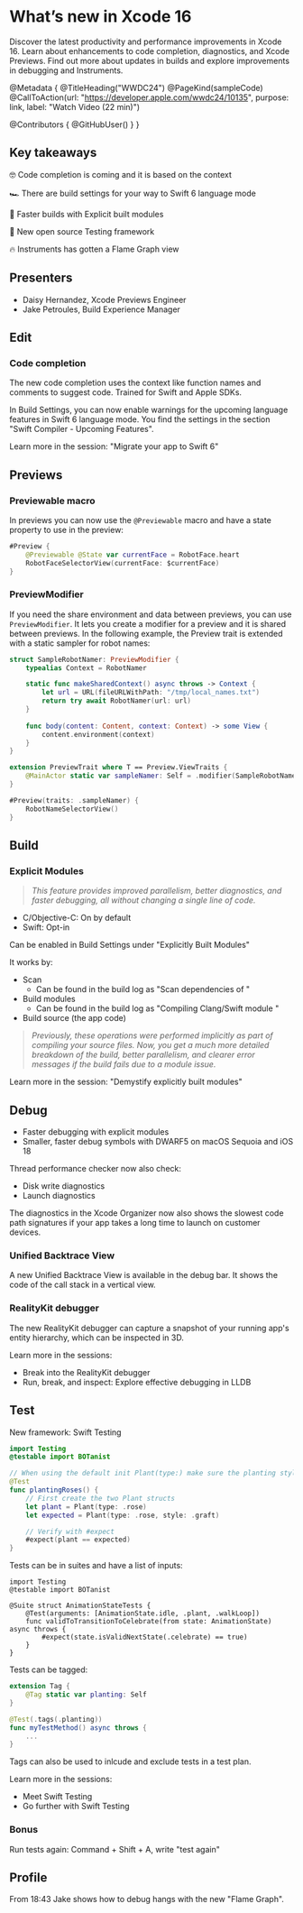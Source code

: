 # What’s new in Xcode 16

Discover the latest productivity and performance improvements in Xcode 16. Learn about enhancements to code completion, diagnostics, and Xcode Previews. Find out more about updates in builds and explore improvements in debugging and Instruments.

@Metadata {
   @TitleHeading("WWDC24")
   @PageKind(sampleCode)
   @CallToAction(url: "https://developer.apple.com/wwdc24/10135", purpose: link, label: "Watch Video (22 min)")

   @Contributors {
      @GitHubUser(<replace this with your GitHub handle>)
   }
}

## Key takeaways

🤓 Code completion is coming and it is based on the context

🏎️ There are build settings for your way to Swift 6 language mode

🚀 Faster builds with Explicit built modules

🧪 New open source Testing framework

🔥 Instruments has gotten a Flame Graph view 

## Presenters

* Daisy Hernandez, Xcode Previews Engineer
* Jake Petroules, Build Experience Manager

## Edit

### Code completion

The new code completion uses the context like function names and comments to suggest code. Trained for Swift and Apple SDKs.

In Build Settings, you can now enable warnings for the upcoming language features in Swift 6 language mode. You find the settings in the section "Swift Compiler - Upcoming Features".

Learn more in the session: "Migrate your app to Swift 6"

## Previews

### Previewable macro

In previews you can now use the `@Previewable` macro and have a state property to use in the preview:

```swift
#Preview {
    @Previewable @State var currentFace = RobotFace.heart
    RobotFaceSelectorView(currentFace: $currentFace)
}
```

### PreviewModifier

If you need the share environment and data between previews, you can use `PreviewModifier`.
It lets you create a modifier for a preview and it is shared between previews.
In the following example, the Preview trait is extended with a static sampler for robot names:

```swift
struct SampleRobotNamer: PreviewModifier {
    typealias Context = RobotNamer

    static func makeSharedContext() async throws -> Context {
        let url = URL(fileURLWithPath: "/tmp/local_names.txt")
        return try await RobotNamer(url: url)
    }
    
    func body(content: Content, context: Context) -> some View {
        content.environment(context)
    }
}

extension PreviewTrait where T == Preview.ViewTraits {
    @MainActor static var sampleNamer: Self = .modifier(SampleRobotNamer())
}

#Preview(traits: .sampleNamer) {
    RobotNameSelectorView()
}
```

## Build

### Explicit Modules

> *This feature provides improved parallelism, better diagnostics, and faster debugging, all without changing a single line of code.*

* C/Objective-C: On by default
* Swift: Opt-in

Can be enabled in Build Settings under "Explicitly Built Modules"

It works by:
* Scan
    * Can be found in the build log as "Scan dependencies of <file>"
* Build modules
    * Can be found in the build log as "Compiling Clang/Swift module <module>"
* Build source (the app code)

> *Previously, these operations were performed implicitly as part of compiling your source files. Now, you get a much more detailed breakdown of the build, better parallelism, and clearer error messages if the build fails due to a module issue.*

Learn more in the session: "Demystify explicitly built modules"

## Debug

* Faster debugging with explicit modules
* Smaller, faster debug symbols with DWARF5 on macOS Sequoia and iOS 18

Thread performance checker now also check:
* Disk write diagnostics
* Launch diagnostics

The diagnostics in the Xcode Organizer now also shows the slowest code path signatures if your app takes a long time to launch on customer devices.

### Unified Backtrace View

A new Unified Backtrace View is available in the debug bar. It shows the code of the call stack in a vertical view.

### RealityKit debugger

The new RealityKit debugger can capture a snapshot of your running app's entity hierarchy, which can be inspected in 3D.

Learn more in the sessions:
* Break into the RealityKit debugger
* Run, break, and inspect: Explore effective debugging in LLDB

## Test

New framework: Swift Testing

```swift
import Testing
@testable import BOTanist

// When using the default init Plant(type:) make sure the planting style is graft
@Test
func plantingRoses() {
    // First create the two Plant structs
    let plant = Plant(type: .rose)
    let expected = Plant(type: .rose, style: .graft)

    // Verify with #expect
    #expect(plant == expected)
}
```

Tests can be in suites and have a list of inputs:

```
import Testing
@testable import BOTanist

@Suite struct AnimationStateTests {
    @Test(arguments: [AnimationState.idle, .plant, .walkLoop])
    func validToTransitionToCelebrate(from state: AnimationState) async throws {
        #expect(state.isValidNextState(.celebrate) == true)
    }
}
```

Tests can be tagged:

```swift
extension Tag {
    @Tag static var planting: Self
}

@Test(.tags(.planting))
func myTestMethod() async throws {
    ...
}
```

Tags can also be used to inlcude and exclude tests in a test plan.

Learn more in the sessions:
* Meet Swift Testing
* Go further with Swift Testing

### Bonus

Run tests again: Command + Shift + A, write "test again"

## Profile

From 18:43 Jake shows how to debug hangs with the new "Flame Graph".
